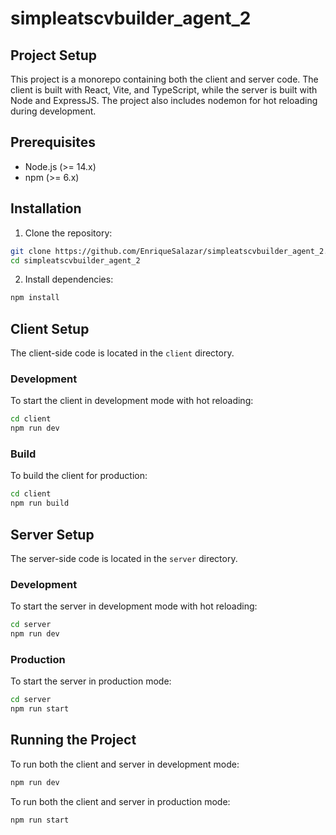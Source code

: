 # simpleatscvbuilder_agent_2

## Project Setup

This project is a monorepo containing both the client and server code. The client is built with React, Vite, and TypeScript, while the server is built with Node and ExpressJS. The project also includes nodemon for hot reloading during development.

## Prerequisites

- Node.js (>= 14.x)
- npm (>= 6.x)

## Installation

1. Clone the repository:

```sh
git clone https://github.com/EnriqueSalazar/simpleatscvbuilder_agent_2.git
cd simpleatscvbuilder_agent_2
```

2. Install dependencies:

```sh
npm install
```

## Client Setup

The client-side code is located in the `client` directory.

### Development

To start the client in development mode with hot reloading:

```sh
cd client
npm run dev
```

### Build

To build the client for production:

```sh
cd client
npm run build
```

## Server Setup

The server-side code is located in the `server` directory.

### Development

To start the server in development mode with hot reloading:

```sh
cd server
npm run dev
```

### Production

To start the server in production mode:

```sh
cd server
npm run start
```

## Running the Project

To run both the client and server in development mode:

```sh
npm run dev
```

To run both the client and server in production mode:

```sh
npm run start
```

